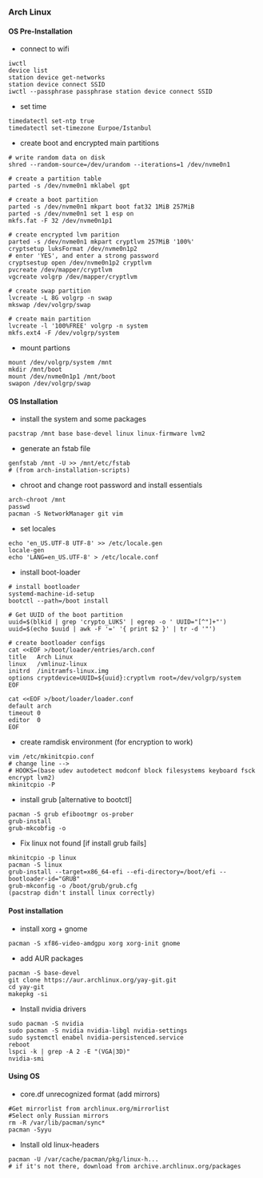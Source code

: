 ### Arch Linux
#### OS Pre-Installation
* connect to wifi
```
iwctl 
device list
station device get-networks
station device connect SSID
iwctl --passphrase passphrase station device connect SSID
```

* set time
```
timedatectl set-ntp true
timedatectl set-timezone Eurpoe/Istanbul
```

* create boot and encrypted main partitions
```
# write random data on disk
shred --random-source=/dev/urandom --iterations=1 /dev/nvme0n1

# create a partition table
parted -s /dev/nvme0n1 mklabel gpt

# create a boot partition
parted -s /dev/nvme0n1 mkpart boot fat32 1MiB 257MiB
parted -s /dev/nvme0n1 set 1 esp on
mkfs.fat -F 32 /dev/nvme0n1p1

# create encrypted lvm parition
parted -s /dev/nvme0n1 mkpart cryptlvm 257MiB '100%'
cryptsetup luksFormat /dev/nvme0n1p2
# enter 'YES', and enter a strong password
cryptsestup open /dev/nvme0n1p2 cryptlvm
pvcreate /dev/mapper/cryptlvm
vgcreate volgrp /dev/mapper/cryptlvm

# create swap partition
lvcreate -L 8G volgrp -n swap
mkswap /dev/volgrp/swap

# create main partition
lvcreate -l '100%FREE' volgrp -n system
mkfs.ext4 -F /dev/volgrp/system
```

* mount partions
```
mount /dev/volgrp/system /mnt
mkdir /mnt/boot
mount /dev/nvme0n1p1 /mnt/boot
swapon /dev/volgrp/swap
```

#### OS Installation
* install the system and some packages
```
pacstrap /mnt base base-devel linux linux-firmware lvm2
```

* generate an fstab file
```
genfstab /mnt -U >> /mnt/etc/fstab 
# (from arch-installation-scripts)
```

* chroot and change root password and install essentials
```
arch-chroot /mnt
passwd 
pacman -S NetworkManager git vim
```

* set locales
```
echo 'en_US.UTF-8 UTF-8' >> /etc/locale.gen
locale-gen
echo 'LANG=en_US.UTF-8' > /etc/locale.conf
```

* install boot-loader
```
# install bootloader
systemd-machine-id-setup
bootctl --path=/boot install

# Get UUID of the boot partition
uuid=$(blkid | grep 'crypto_LUKS' | egrep -o ' UUID="[^"]+"')
uuid=$(echo $uuid | awk -F '=' '{ print $2 }' | tr -d '"')

# create bootloader configs
cat <<EOF >/boot/loader/entries/arch.conf
title   Arch Linux
linux   /vmlinuz-linux
initrd  /initramfs-linux.img
options cryptdevice=UUID=${uuid}:cryptlvm root=/dev/volgrp/system
EOF

cat <<EOF >/boot/loader/loader.conf
default arch
timeout 0
editor  0
EOF
```

* create ramdisk environment (for encryption to work)
```
vim /etc/mkinitcpio.conf
# change line -->
# HOOKS=(base udev autodetect modconf block filesystems keyboard fsck encrypt lvm2)
mkinitcpio -P
```

* install grub [alternative to bootctl]
```
pacman -S grub efibootmgr os-prober
grub-install
grub-mkcobfig -o 
```

* Fix linux not found [if install grub fails]
```
mkinitcpio -p linux
pacman -S linux
grub-install --target=x86_64-efi --efi-directory=/boot/efi --bootloader-id="GRUB" 
grub-mkconfig -o /boot/grub/grub.cfg
(pacstrap didn't install linux correctly)
```

#### Post installation
* install xorg + gnome
```
pacman -S xf86-video-amdgpu xorg xorg-init gnome
```

* add AUR packages
```
pacman -S base-devel
git clone https://aur.archlinux.org/yay-git.git
cd yay-git
makepkg -si
```

* Install nvidia drivers
```
sudo pacman -S nvidia
sudo pacman -S nvidia nvidia-libgl nvidia-settings
sudo systemctl enabel nvidia-persistenced.service
reboot
lspci -k | grep -A 2 -E "(VGA|3D)"
nvidia-smi
```

#### Using OS
* core.df unrecognized format (add mirrors)
```
#Get mirrorlist from archlinux.org/mirrorlist
#Select only Russian mirrors
rm -R /var/lib/pacman/sync*
pacman -Syyu
```

* Install old linux-headers
```
pacman -U /var/cache/pacman/pkg/linux-h...
# if it's not there, download from archive.archlinux.org/packages
```
